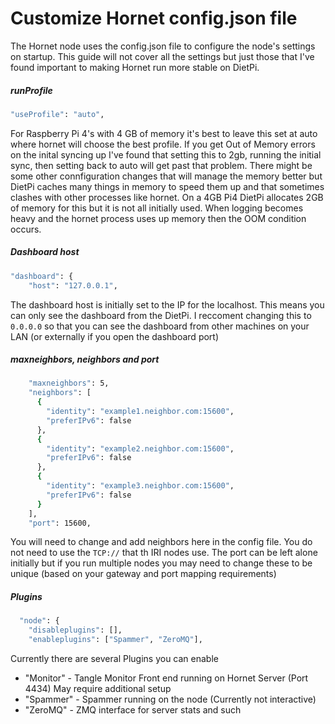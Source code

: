 # Customize Hornet config.json file
The Hornet node uses the config.json file to configure the node's settings on startup. This guide will not cover all the settings but just those that I've found important to making Hornet run more stable on DietPi.

##### runProfile
```bash
"useProfile": "auto",
```
For Raspberry Pi 4's with 4 GB of memory it's best to leave this set at auto where hornet will choose the best profile. If you get Out of Memory errors on the inital syncing up I've found that setting this to 2gb, running the initial sync, then setting back to auto will get past that problem. There might be some other connfiguration changes that will manage the memory better but DietPi caches many things in memory to speed them up and that sometimes clashes with other processes like hornet. On a 4GB Pi4 DietPi allocates 2GB of memory for this but it is not all initially used. When logging becomes heavy and the hornet process uses up memory then the OOM condition occurs.

##### Dashboard host
````bash
"dashboard": {
    "host": "127.0.0.1",
````
The dashboard host is initially set to the IP for the localhost. This means you can only see the dashboard from the DietPi. I reccoment changing this to `0.0.0.0` so that you can see the dashboard from other machines on your LAN (or externally if you open the dashboard port)

##### maxneighbors, neighbors and port
```bash
    "maxneighbors": 5,
    "neighbors": [
      {
        "identity": "example1.neighbor.com:15600",
        "preferIPv6": false
      },
      {
        "identity": "example2.neighbor.com:15600",
        "preferIPv6": false
      },
      {
        "identity": "example3.neighbor.com:15600",
        "preferIPv6": false
      }
    ],
    "port": 15600,
```
You will need to change and add neighbors here in the config file. You do not need to use the `TCP://` that th IRI nodes use. The port can be left alone initially but if you run multiple nodes you may need to change these to be unique (based on your gateway and port mapping requirements)

##### Plugins
```bash
  "node": {
    "disableplugins": [],
    "enableplugins": ["Spammer", "ZeroMQ"],
```
Currently there are several Plugins you can enable 
* "Monitor" - Tangle Monitor Front end running on Hornet Server (Port 4434) May require additional setup
* "Spammer" - Spammer running on the node (Currently not interactive)
* "ZeroMQ" - ZMQ interface for server stats and such
